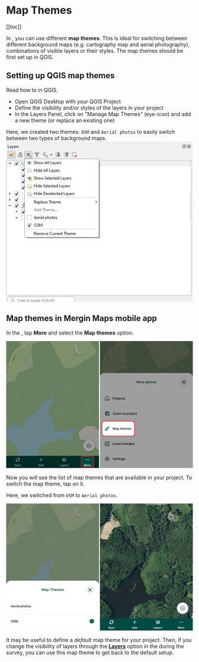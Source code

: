 # Map Themes
[[toc]]

In <MobileAppName />, you can use different **map themes**. This is ideal for switching between different background maps (e.g. cartography map and aerial photography), combinations of visible layers or their styles. The map themes should be first set up in QGIS.

## Setting up QGIS map themes

Read how to <QGISHelp ver="latest" link="user_manual/introduction/general_tools.html#configuring-map-themes" text="set up a new map theme" /> in QGIS.

- Open QGIS Desktop with your QGIS Project
- Define the visibility and/or styles of the layers in your project
- In the Layers Panel, click on "Manage Map Themes" (eye-icon) and add a new theme (or replace an existing one)

Here, we created two themes: `OSM` and `Aerial photos` to easily switch between two types of background maps.
![QGIS Map Themes setup](./qgis_map_themes_setup.jpg "QGIS Map Themes setup")

## Map themes in Mergin Maps mobile app
In the <MobileAppNameShort />, tap **More** and select the **Map themes** option.

![Map themes option in Mergin Maps mobile app](./mobile-app-map-themes-option.jpg "Map themes option in Mergin Maps mobile app")

Now you will see the list of map themes that are available in your project. To switch the map theme, tap on it.

Here, we switched from `OSM` to `Aerial photos`. 

![Mergin Maps mobile app switching map themes](./mobile-app-map-themes-switch.jpg "Mergin Maps mobile app switching map themes")

It may be useful to define a *default* map theme for your project. Then, If you change the visibility of layers through the [**Layers**](../field/layers/) option in the <MobileAppNameShort /> during the survey, you can use this map theme to get back to the default setup.
